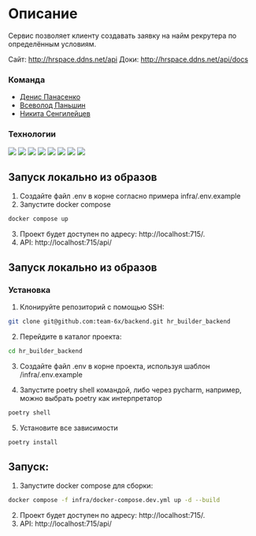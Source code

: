 # Описание
Сервис позволяет клиенту создавать заявку на найм рекрутера по определённым условиям.

Сайт: http://hrspace.ddns.net/api
Доки: http://hrspace.ddns.net/api/docs

### Команда

- [Денис Панасенко](https://github.com/pandenic)
- [Всеволод Паньшин](https://github.com/VPanshin)
- [Никита Сенгилейцев](https://github.com/NikAfraim)

### Технологии
![](https://img.shields.io/badge/fast_API-009485?logo=fastapi&logoColor=white&style=for-the-badge)
![](https://img.shields.io/badge/Postgre_SQL-blue?logo=postgresql&logoColor=white&style=for-the-badge)
![](https://img.shields.io/badge/SQL_alchemy-778877?logo=sqlalchemy&logoColor=white&style=for-the-badge)
![](https://img.shields.io/badge/docker-blue?logo=docker&logoColor=white&style=for-the-badge)
![](https://img.shields.io/badge/UVcorn-purple?logo=uvcorn&logoColor=white&style=for-the-badge)
![](https://img.shields.io/badge/poetry-ad998b?logo=poetry&logoColor=white&style=for-the-badge)
![](https://img.shields.io/badge/alembic-yellow?logo=alembic&logoColor=white&style=for-the-badge)
![](https://img.shields.io/badge/github_actions-black?logo=githubactions&logoColor=white&style=for-the-badge)


## Запуск локально из образов
1. Создайте файл .env в корне согласно примера infra/.env.example
2. Запустите docker compose
```bash
docker compose up
```
3. Проект будет доступен по адресу: http://localhost:715/.
4. API: http://localhost:715/api/

## Запуск локально из образов
### Установка

1. Клонируйте репозиторий с помощью SSH:
```bash
git clone git@github.com:team-6x/backend.git hr_builder_backend
```

2. Перейдите в каталог проекта:
```bash
cd hr_builder_backend
```

3. Создайте файл .env в корне проекта, используя шаблон /infra/.env.example

4. Запустите poetry shell командой, либо через pycharm, например, можно выбрать poetry как интерпретатор
```bash
poetry shell
```

5. Установите все зависимости
```bash
poetry install
```
## Запуск:
1. Запустите docker compose для сборки:
```bash
docker compose -f infra/docker-compose.dev.yml up -d --build
```

2. Проект будет доступен по адресу: http://localhost:715/.
3. API: http://localhost:715/api/
